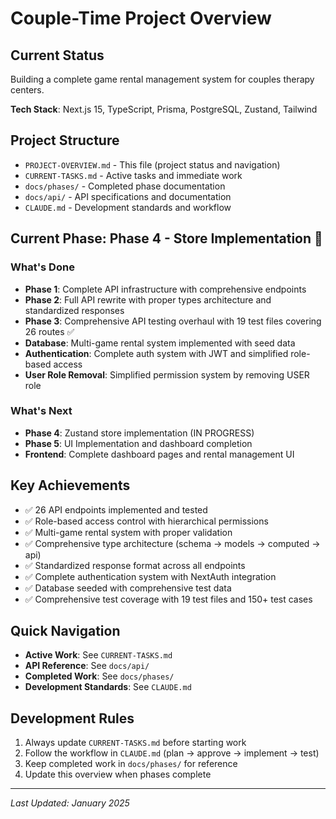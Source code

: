 # Couple-Time Project Overview

## Current Status
Building a complete game rental management system for couples therapy centers.

**Tech Stack**: Next.js 15, TypeScript, Prisma, PostgreSQL, Zustand, Tailwind

## Project Structure
- `PROJECT-OVERVIEW.md` - This file (project status and navigation)
- `CURRENT-TASKS.md` - Active tasks and immediate work
- `docs/phases/` - Completed phase documentation
- `docs/api/` - API specifications and documentation
- `CLAUDE.md` - Development standards and workflow

## Current Phase: Phase 4 - Store Implementation 🚧

### What's Done
- **Phase 1**: Complete API infrastructure with comprehensive endpoints
- **Phase 2**: Full API rewrite with proper types architecture and standardized responses
- **Phase 3**: Comprehensive API testing overhaul with 19 test files covering 26 routes ✅
- **Database**: Multi-game rental system implemented with seed data
- **Authentication**: Complete auth system with JWT and simplified role-based access
- **User Role Removal**: Simplified permission system by removing USER role

### What's Next
- **Phase 4**: Zustand store implementation (IN PROGRESS)
- **Phase 5**: UI Implementation and dashboard completion
- **Frontend**: Complete dashboard pages and rental management UI

## Key Achievements
- ✅ 26 API endpoints implemented and tested
- ✅ Role-based access control with hierarchical permissions
- ✅ Multi-game rental system with proper validation
- ✅ Comprehensive type architecture (schema → models → computed → api)
- ✅ Standardized response format across all endpoints
- ✅ Complete authentication system with NextAuth integration
- ✅ Database seeded with comprehensive test data
- ✅ Comprehensive test coverage with 19 test files and 150+ test cases

## Quick Navigation
- **Active Work**: See `CURRENT-TASKS.md`
- **API Reference**: See `docs/api/`
- **Completed Work**: See `docs/phases/`
- **Development Standards**: See `CLAUDE.md`

## Development Rules
1. Always update `CURRENT-TASKS.md` before starting work
2. Follow the workflow in `CLAUDE.md` (plan → approve → implement → test)
3. Keep completed work in `docs/phases/` for reference
4. Update this overview when phases complete

---
*Last Updated: January 2025*